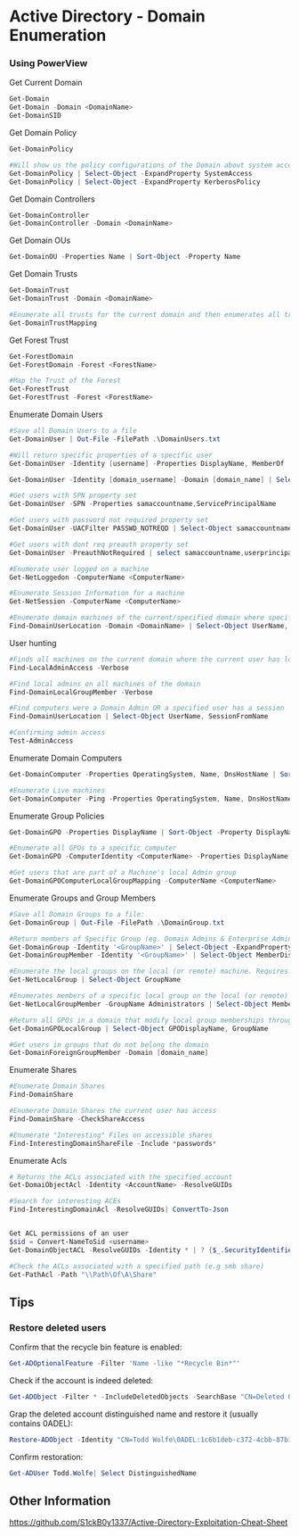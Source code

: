 # Active Directory - Domain Enumeration

### Using PowerView

Get Current Domain

```powershell
Get-Domain
Get-Domain -Domain <DomainName>
Get-DomainSID
```
Get Domain Policy

```powershell
Get-DomainPolicy

#Will show us the policy configurations of the Domain about system access or kerberos
Get-DomainPolicy | Select-Object -ExpandProperty SystemAccess
Get-DomainPolicy | Select-Object -ExpandProperty KerberosPolicy
```

Get Domain Controllers

```powershell
Get-DomainController
Get-DomainController -Domain <DomainName>
```

Get Domain OUs

```powershell
Get-DomainOU -Properties Name | Sort-Object -Property Name
```

Get Domain Trusts

```powershell
Get-DomainTrust
Get-DomainTrust -Domain <DomainName>

#Enumerate all trusts for the current domain and then enumerates all trusts for each domain it finds
Get-DomainTrustMapping
```

Get Forest Trust

```powershell
Get-ForestDomain
Get-ForestDomain -Forest <ForestName>

#Map the Trust of the Forest
Get-ForestTrust
Get-ForestTrust -Forest <ForestName>
```

Enumerate Domain Users

```powershell
#Save all Domain Users to a file
Get-DomainUser | Out-File -FilePath .\DomainUsers.txt

#Will return specific properties of a specific user
Get-DomainUser -Identity [username] -Properties DisplayName, MemberOf | Format-List

Get-DomainUser -Identity [domain_username] -Domain [domain_name] | Select-Object -Property name,samaccountname,description,memberof,whencreated,pwdlastset,lastlogontimestamp,accountexpires,admincount,userprincipalname,serviceprincipalname,useraccountcontrol | Format-List

#Get users with SPN property set
Get-DomainUser -SPN -Properties samaccountname,ServicePrincipalName

#Get users with password not required property set
Get-DomainUser -UACFilter PASSWD_NOTREQD | Select-Object samaccountname,useraccountcontrol

#Get users with dont req preauth property set
Get-DomainUser -PreauthNotRequired | select samaccountname,userprincipalname,useraccountcontrol | fl

#Enumerate user logged on a machine
Get-NetLoggedon -ComputerName <ComputerName>

#Enumerate Session Information for a machine
Get-NetSession -ComputerName <ComputerName>

#Enumerate domain machines of the current/specified domain where specific users are logged into
Find-DomainUserLocation -Domain <DomainName> | Select-Object UserName, SessionFromName
```

User hunting

```powershell
#Finds all machines on the current domain where the current user has local admin access
Find-LocalAdminAccess -Verbose

#Find local admins on all machines of the domain
Find-DomainLocalGroupMember -Verbose

#Find computers were a Domain Admin OR a specified user has a session
Find-DomainUserLocation | Select-Object UserName, SessionFromName

#Confirming admin access
Test-AdminAccess
```

Enumerate Domain Computers

```powershell
Get-DomainComputer -Properties OperatingSystem, Name, DnsHostName | Sort-Object -Property DnsHostName

#Enumerate Live machines
Get-DomainComputer -Ping -Properties OperatingSystem, Name, DnsHostName | Sort-Object -Property DnsHostName
```

Enumerate Group Policies

```powershell
Get-DomainGPO -Properties DisplayName | Sort-Object -Property DisplayName

#Enumerate all GPOs to a specific computer
Get-DomainGPO -ComputerIdentity <ComputerName> -Properties DisplayName | Sort-Object -Property DisplayName

#Get users that are part of a Machine's local Admin group
Get-DomainGPOComputerLocalGroupMapping -ComputerName <ComputerName>
```

Enumerate Groups and Group Members

```powershell
#Save all Domain Groups to a file:
Get-DomainGroup | Out-File -FilePath .\DomainGroup.txt

#Return members of Specific Group (eg. Domain Admins & Enterprise Admins)
Get-DomainGroup -Identity '<GroupName>' | Select-Object -ExpandProperty Member
Get-DomainGroupMember -Identity '<GroupName>' | Select-Object MemberDistinguishedName

#Enumerate the local groups on the local (or remote) machine. Requires local admin rights on the remote machine
Get-NetLocalGroup | Select-Object GroupName

#Enumerates members of a specific local group on the local (or remote) machine. Also requires local admin rights on the remote machine
Get-NetLocalGroupMember -GroupName Administrators | Select-Object MemberName, IsGroup, IsDomain

#Return all GPOs in a domain that modify local group memberships through Restricted Groups or Group Policy Preferences
Get-DomainGPOLocalGroup | Select-Object GPODisplayName, GroupName

#Get users in groups that do not belong the domain
Get-DomainForeignGroupMember -Domain [domain_name]
```

Enumerate Shares

```powershell
#Enumerate Domain Shares
Find-DomainShare

#Enumerate Domain Shares the current user has access
Find-DomainShare -CheckShareAccess

#Enumerate "Interesting" Files on accessible shares
Find-InterestingDomainShareFile -Include *passwords*
```

Enumerate Acls

```powershell
# Returns the ACLs associated with the specified account
Get-DomaiObjectAcl -Identity <AccountName> -ResolveGUIDs

#Search for interesting ACEs
Find-InterestingDomainAcl -ResolveGUIDs| ConvertTo-Json


Get ACL permissions of an user
$sid = Convert-NameToSid <username>
Get-DomainObjectACL -ResolveGUIDs -Identity * | ? {$_.SecurityIdentifier -eq $sid}

#Check the ACLs associated with a specified path (e.g smb share)
Get-PathAcl -Path "\\Path\Of\A\Share"
```

## Tips

### Restore deleted users

Confirm that the recycle bin feature is enabled:
```powershell
Get-ADOptionalFeature -Filter 'Name -like "*Recycle Bin*"'
```

Check if the account is indeed deleted:

```powershell
Get-ADObject -Filter * -IncludeDeletedObjects -SearchBase "CN=Deleted Objects,DC=voleur,DC=htb" -Properties *
```

Grap the deleted account distinguished name and restore it (usually contains 0ADEL):

```powershell
Restore-ADObject -Identity "CN=Todd Wolfe\0ADEL:1c6b1deb-c372-4cbb-87b1-15031de169db,CN=Deleted Objects,DC=voleur,DC=htb"
```

Confirm restoration:

```powershell
Get-ADUser Todd.Wolfe| Select DistinguishedName
```

## Other Information

https://github.com/S1ckB0y1337/Active-Directory-Exploitation-Cheat-Sheet

